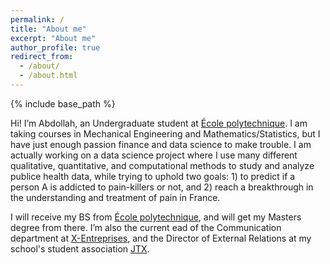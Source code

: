 ```yaml
---
permalink: /
title: "About me"
excerpt: "About me"
author_profile: true
redirect_from: 
  - /about/
  - /about.html
---
```


{% include base_path %}

Hi! I’m Abdollah, an Undergraduate student at [École polytechnique](https://www.polytechnique.edu/en). I am taking courses in Mechanical Engineering and Mathematics/Statistics, but I have just enough passion finance and data science to make trouble. I am actually working on a data science project where I use many different qualitative, quantitative, and computational methods to study and analyze publice health data, while trying to uphold two goals: 1) to predict if a person A is addicted to pain-killers or not, and 2) reach a breakthrough in the understanding and treatment of pain in France.

I will receive my BS from [École polytechnique](https://www.polytechnique.edu/en), and will get my Masters degree from there. I’m also the current ead of the Communication department at [X-Entreprises](http://www.xentreprises.com/en/), and the  Director of External Relations at my school's student association [JTX](http://binet-jtx.com/jtx). 

